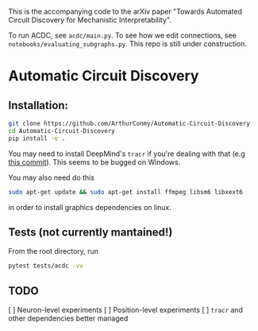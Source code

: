 <!-- :warning: This codebase is still under construction :warning: -->

This is the accompanying code to the arXiv paper "Towards Automated Circuit Discovery for Mechanistic Interpretability".

To run ACDC, see `acdc/main.py`. To see how we edit connections, see `notebooks/evaluating_subgraphs.py`. This repo is still under construction.

# Automatic Circuit Discovery 

## Installation:

```bash
git clone https://github.com/ArthurConmy/Automatic-Circuit-Discovery
cd Automatic-Circuit-Discovery
pip install -e .
```

You may need to install DeepMind's `tracr` if you're dealing with that (e.g <a href="https://github.com/deepmind/tracr/commit/e75ecdaec12bf2d831a60e54d4270e8fa31fb537">this commit</a>). This seems to be bugged on Windows. 

You may also need do this

```bash
sudo apt-get update && sudo apt-get install ffmpeg libsm6 libxext6
```

in order to install graphics dependencies on linux.

## Tests (not currently mantained!)

From the root directory, run 

```bash
pytest tests/acdc -vv
```

## TODO

[ ] Neuron-level experiments
[ ] Position-level experiments
[ ] `tracr` and other dependencies better managed
